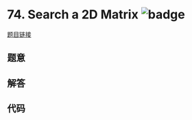 # 74. Search a 2D Matrix ![badge](https://img.shields.io/badge/-medium-yellow?style=flat-square)

[题目链接](https://leetcode.com/problems/search-a-2d-matrix)

## 题意

## 解答

## 代码

